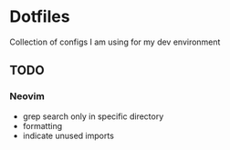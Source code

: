 # Dotfiles
Collection of configs I am using for my dev environment


## TODO

### Neovim
- grep search only in specific directory
- formatting
- indicate unused imports

